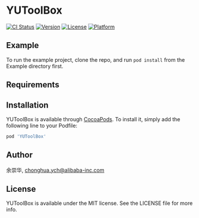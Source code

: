 # YUToolBox

[![CI Status](https://img.shields.io/travis/余崇华/YUToolBox.svg?style=flat)](https://travis-ci.org/余崇华/YUToolBox)
[![Version](https://img.shields.io/cocoapods/v/YUToolBox.svg?style=flat)](https://cocoapods.org/pods/YUToolBox)
[![License](https://img.shields.io/cocoapods/l/YUToolBox.svg?style=flat)](https://cocoapods.org/pods/YUToolBox)
[![Platform](https://img.shields.io/cocoapods/p/YUToolBox.svg?style=flat)](https://cocoapods.org/pods/YUToolBox)

## Example

To run the example project, clone the repo, and run `pod install` from the Example directory first.

## Requirements

## Installation

YUToolBox is available through [CocoaPods](https://cocoapods.org). To install
it, simply add the following line to your Podfile:

```ruby
pod 'YUToolBox'
```

## Author

余崇华, chonghua.ych@alibaba-inc.com

## License

YUToolBox is available under the MIT license. See the LICENSE file for more info.
